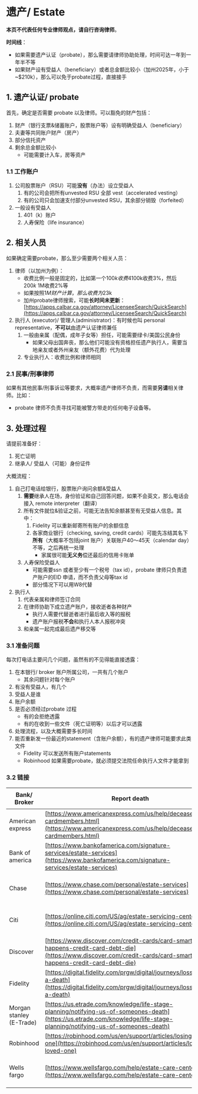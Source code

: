 # 遗产/ Estate


**本页不代表任何专业律师观点，请自行咨询律师**。

**时间线**：
- 如果需要遗产认证（probate），那么需要请律师协助处理，时间可达一年到一年半不等
- 如果财产设有受益人（beneficiary）或者总金额比较小（加州2025年，小于~$210k），那么可以免于probate过程，直接接手


## 1. 遗产认证/ probate

首先，确定是否需要 probate 以及律师。可以豁免的财产包括：

1. 财产（银行支票&储蓄账户，股票账户等）设有明确受益人（beneficiary）
1. 夫妻等共同账户财产（房产）
1. 部分信托资产
1. 剩余总金额比较小
   - 可能需要计入车，房等资产


### 1.1 工作账户

1. 公司股票账户（RSU）可能**没有**（办法）设立受益人
   1. 有的公司会把所有unvested RSU 全部 vest（accelerated vesting）
   1. 有的公司只会加速支付部分unvested RSU，其余部分销毁（forfeited）
1. 一般设有受益人
   1. 401（k）账户
   1. 人寿保险（life insurance）


## 2. 相关人员

如果确定需要probate，那么至少需要两个相关人员：

1. 律师（以加州为例）：
   - 收费比例一般是固定的，比如第一个$100k收费4%，第二个$100k收费3%，然后$200k~$1M收费2%等
   - 如果按照$1M 财产计算，那么收费为$23k
   - 加州probate律师搜索，可能**长时间未更新**：[https://apps.calbar.ca.gov/attorney/LicenseeSearch/QuickSearch](https://apps.calbar.ca.gov/attorney/LicenseeSearch/QuickSearch)
1. 执行人 (executor)/ 管理人(administrator)：有时候也叫 personal representative，**不可以**由遗产认证律师兼任
   1. 一般由亲属（配偶，成年子女等）担任，可能需要绿卡/美国公民身份
      - 如果父母出国奔丧，那么他们可能没有资格担任遗产执行人，需要当地亲友或者外州亲友（额外花费）代为处理
   1. 专业执行人：收费比例和律师相同


### 2.1 民事/刑事律师

如果有其他民事/刑事诉讼等要求，大概率遗产律师不负责，而需要**另请**相关律师。比如：

- probate 律师不负责寻找可能被警方带走的任何电子设备等。


## 3. 处理过程

请提前准备好：
1. 死亡证明
1. 继承人/ 受益人（可能）身份证件

大概流程：
1. 自己打电话给银行，股票账户询问余额&受益人
   1. **需要**继承人在场，身份验证和自己回答问题，如果不会英文，那么电话会接入 remote interpreter（翻译）
   1. 所有文件就位&验证之前，可能无法告知余额甚至有无受益人信息。其中：
      1. Fidelity 可以重新邮寄所有账户的余额信息
      1. 各家商业银行（checking, saving, credit cards）可能先冻结其名下**所有**（大概率不包括joint 账户）关联账户40～45天（calendar day）不等，之后再统一处理
         - 家属很可能**无义务**偿还最后的信用卡账单
   1. 人寿保险受益人
      - 可能需要ssn 或者至少有一个税号（tax id），probate 律师只负责遗产账户的EID 申请，而不负责父母等tax id
      - 部分情况下可以用W8代替
1. 执行人
   1. 代表亲属和律师签订合同
   1. 在律师协助下成立遗产账户，接收逝者各种财产
      - 执行人需要代替逝者进行最后收入等的报税
      - 遗产账户报税**不会**和执行人本人报税冲突
   1. 和亲属一起完成最后遗产移交等


### 3.1 准备问题

每次打电话主要问几个问题，虽然有的不见得能直接透露：

1. 在本银行/ broker 账户所属公司，一共有几个账户
   - 其余问题针对每个账户
1. 有没有受益人，有几个
1. 受益人是谁
1. 账户余额
1. 是否必须经过probate 过程
   - 有的会拒绝透露
   - 有的在收到一些文件（死亡证明等）以后才可以透露
1. 处理流程，以及大概需要多长时间
1. 能否重新发一份最近的statement（含账户余额），有的遗产律师可能要求此类文件
   - Fidelity 可以发送所有账户statements
   - Robinhood 如果需要probate，就必须提交法院任命执行人文件才能拿到


### 3.2 链接

| Bank/ Broker     | Report death                      |电话|工作时间|备注|
|------------------|-----------------------------------|----|--------|----|
| American express | [https://www.americanexpress.com/us/help/deceased-cardmembers.html](https://www.americanexpress.com/us/help/deceased-cardmembers.html) | 800-266-7064 | 08:00-22:00 ET, M-F | |
| Bank of america  | [https://www.bankofamerica.com/signature-services/estate-services](https://www.bankofamerica.com/signature-services/estate-services) | 888-689-4466 | 09:00–20:00 ET, M-F | 星期六可以去 branch |
| Chase            | [https://www.chase.com/personal/estate-services](https://www.chase.com/personal/estate-services) | 866-926-6909 | 08:00-19:00 ET, M-F | |
| Citi             | [https://online.citi.com/US/ag/estate-servicing-center](https://online.citi.com/US/ag/estate-servicing-center) | 833-956-0413 | 08:00-21:00 ET, M-F | |
| Discover         | [https://www.discover.com/credit-cards/card-smarts/what-happens-credit-card-debt-die](https://www.discover.com/credit-cards/card-smarts/what-happens-credit-card-debt-die) | 800-347-5519 | ? | |
| Fidelity         | [https://digital.fidelity.com/prgw/digital/journeys/loss/report-a-death](https://digital.fidelity.com/prgw/digital/journeys/loss/report-a-death) | | | 填表：需要逝者DOB & SSN |
| Morgan stanley (E-Trade) | [https://us.etrade.com/knowledge/life-stage-planning/notifying-us-of-someones-death](https://us.etrade.com/knowledge/life-stage-planning/notifying-us-of-someones-death) | 888-402-0653 | 09:00-17:00 ET, M-F | etrade\_estates@morganstanley.com |
| Robinhood        | [https://robinhood.com/us/en/support/articles/losing-loved-one](https://robinhood.com/us/en/support/articles/losing-loved-one) | help@robinhood.com | | 填表：提前准备好继承人官方证件，提交时需要拍照，同时上传死亡证明 |
| Wells fargo      | [https://www.wellsfargo.com/help/estate-care-center](https://www.wellsfargo.com/help/estate-care-center) | 888-790-7980 | 08:00-20:30 ET, M-F | 800-869-3557 (24\*7) |
